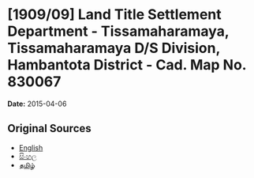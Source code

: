 # [1909/09] Land Title Settlement Department - Tissamaharamaya, Tissamaharamaya D/S Division, Hambantota District - Cad. Map No. 830067

**Date:** 2015-04-06

## Original Sources

- [English](https://documents.gov.lk/view/extra-gazettes/2015/4/1909-09_E.pdf)
- [සිංහල](https://documents.gov.lk/view/extra-gazettes/2015/4/1909-09_S.pdf)
- [தமிழ்](https://documents.gov.lk/view/extra-gazettes/2015/4/1909-09_T.pdf)
